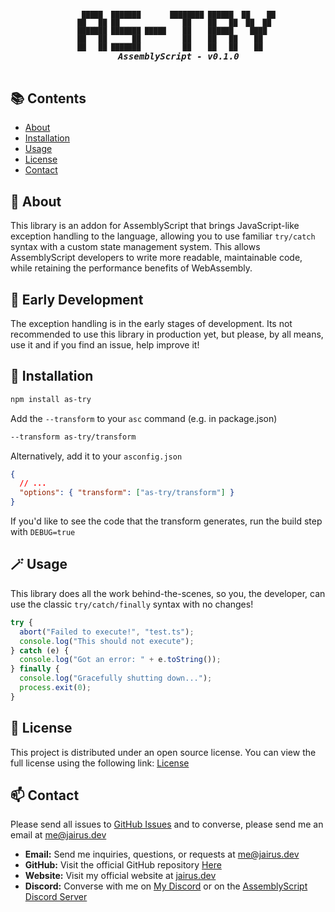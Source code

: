 <h5 align="center">
  <pre>
<span style="font-size: 0.8em;">     █████  ███████       ████████ ██████  ██    ██
    ██   ██ ██               ██    ██   ██  ██  ██ 
    ███████ ███████ █████    ██    ██████    ████  
    ██   ██      ██          ██    ██   ██    ██   
    ██   ██ ███████          ██    ██   ██    ██   </span>
    AssemblyScript - v0.1.0
  </pre>
</h5>

## 📚 Contents

- [About](#-about)
- [Installation](#-installation)
- [Usage](#-usage)
- [License](#-license)
- [Contact](#-contact)

## 📝 About

This library is an addon for AssemblyScript that brings JavaScript-like exception handling to the language, allowing you to use familiar `try/catch` syntax with a custom state management system. This allows AssemblyScript developers to write more readable, maintainable code, while retaining the performance benefits of WebAssembly.

## 🚨 Early Development

The exception handling is in the early stages of development. Its not recommended to use this library in production yet, but please, by all means, use it and if you find an issue, help improve it!

## 💾 Installation

```bash
npm install as-try
```

Add the `--transform` to your `asc` command (e.g. in package.json)

```bash
--transform as-try/transform
```

Alternatively, add it to your `asconfig.json`

```json
{
  // ...
  "options": { "transform": ["as-try/transform"] }
}
```

If you'd like to see the code that the transform generates, run the build step with `DEBUG=true`

## 🪄 Usage

This library does all the work behind-the-scenes, so you, the developer, can use the classic `try/catch/finally` syntax with no changes!

```js
try {
  abort("Failed to execute!", "test.ts");
  console.log("This should not execute");
} catch (e) {
  console.log("Got an error: " + e.toString());
} finally {
  console.log("Gracefully shutting down...");
  process.exit(0);
}
```

## 📃 License

This project is distributed under an open source license. You can view the full license using the following link: [License](./LICENSE)

## 📫 Contact

Please send all issues to [GitHub Issues](https://github.com/JairusSW/as-json/issues) and to converse, please send me an email at [me@jairus.dev](mailto:me@jairus.dev)

- **Email:** Send me inquiries, questions, or requests at [me@jairus.dev](mailto:me@jairus.dev)
- **GitHub:** Visit the official GitHub repository [Here](https://github.com/JairusSW/as-json)
- **Website:** Visit my official website at [jairus.dev](https://jairus.dev/)
- **Discord:** Converse with me on [My Discord](discord.com/users/600700584038760448) or on the [AssemblyScript Discord Server](https://discord.gg/assemblyscript/)
